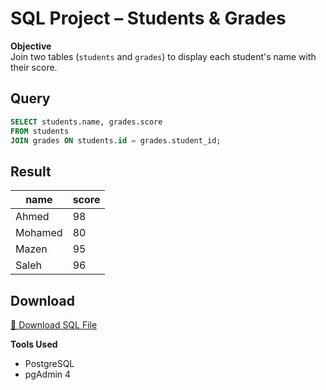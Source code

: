 


# SQL Project – Students & Grades

**Objective**  
Join two tables (`students` and `grades`) to display each student's name with their score.

## Query
```sql
SELECT students.name, grades.score
FROM students
JOIN grades ON students.id = grades.student_id;
```

## Result  
| name   | score |
|--------|-------|
| Ahmed  | 98    |
| Mohamed| 80    |
| Mazen  | 95    |
| Saleh  | 96    |

## Download
[📂 Download SQL File](./students_grades_query.sql)

**Tools Used**  
- PostgreSQL  
- pgAdmin 4



